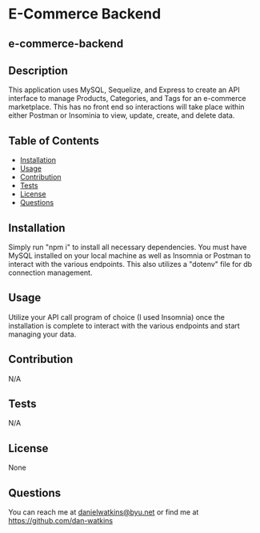 # E-Commerce Backend

## e-commerce-backend

## Description

This application uses MySQL, Sequelize, and Express to create an API interface to manage Products, Categories, and Tags for an e-commerce marketplace. This has no front end so interactions will take place within either Postman or Insominia to view, update, create, and delete data.

## Table of Contents

- [Installation](#installation)
- [Usage](#usage)
- [Contribution](#contribution)
- [Tests](#tests)
- [License](#license)
- [Questions](#questions)

## Installation

Simply run "npm i" to install all necessary dependencies. You must have MySQL installed on your local machine as well as Insomnia or Postman to interact with the various endpoints. This also utilizes a "dotenv" file for db connection management.

## Usage

Utilize your API call program of choice (I used Insomnia) once the installation is complete to interact with the various endpoints and start managing your data.

## Contribution

N/A

## Tests

N/A

## License

None

## Questions

You can reach me at danielwatkins@byu.net or find me at https://github.com/dan-watkins
